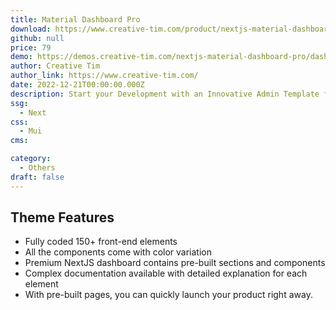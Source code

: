 ```yaml
---
title: Material Dashboard Pro
download: https://www.creative-tim.com/product/nextjs-material-dashboard-pro/?partner=104776
github: null
price: 79
demo: https://demos.creative-tim.com/nextjs-material-dashboard-pro/dashboards/analytics
author: Creative Tim
author_link: https://www.creative-tim.com/
date: 2022-12-21T00:00:00.000Z
description: Start your Development with an Innovative Admin Template for NextJS. It will help you get started developing dashboards in no time. 
ssg:
  - Next
css:
  - Mui
cms:

category:
  - Others
draft: false
---
```

## Theme Features

- Fully coded 150+ front-end elements
- All the components come with color variation
- Premium NextJS dashboard contains pre-built sections and components
- Complex documentation available with detailed explanation for each element
- With pre-built pages, you can quickly launch your product right away.
